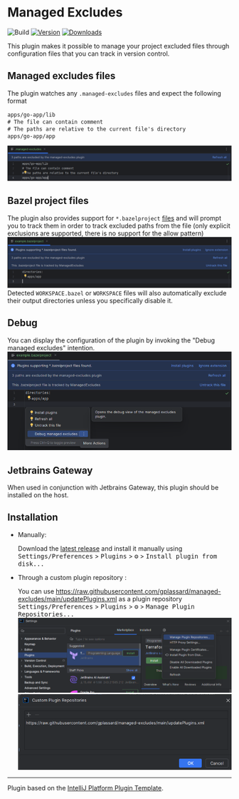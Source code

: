 # Managed Excludes

![Build](https://github.com/gplassard/managed-excludes/workflows/Build/badge.svg)
[![Version](https://img.shields.io/jetbrains/plugin/v/PLUGIN_ID.svg)](https://plugins.jetbrains.com/plugin/PLUGIN_ID)
[![Downloads](https://img.shields.io/jetbrains/plugin/d/PLUGIN_ID.svg)](https://plugins.jetbrains.com/plugin/PLUGIN_ID)

<!-- Plugin description -->
This plugin makes it possible to manage your project excluded files through configuration files that you can track in version control.

## Managed excludes files

The plugin watches any `.managed-excludes` files and expect the following format
```
apps/go-app/lib
# The file can contain comment
# The paths are relative to the current file's directory 
apps/go-app/app
```
![managed-excludes](./docs/managed-excludes.png)

## Bazel project files

The plugin also provides support for `*.bazelproject` [files](https://ij.bazel.build/docs/project-views.html) and will prompt you to track them in order to track excluded paths from the file
(only explicit exclusions are supported, there is no support for the allow pattern)
![bazelproject](./docs/bazelproject.png)
Detected `WORKSPACE.bazel` or `WORKSPACE` files will also automatically exclude their output directories unless you specifically disable it.


## Debug

You can display the configuration of the plugin by invoking the "Debug managed excludes" intention. 
![debug](./docs/debug-intention.png)

## Jetbrains Gateway

When used in conjunction with Jetbrains Gateway, this plugin should be installed on the host. 

<!-- Plugin description end -->

## Installation
- Manually:

  Download the [latest release](https://github.com/gplassard/managed-excludes/releases/latest) and install it manually using
  <kbd>Settings/Preferences</kbd> > <kbd>Plugins</kbd> > <kbd>⚙️</kbd> > <kbd>Install plugin from disk...</kbd>

- Through a custom plugin repository :
  
  You can use https://raw.githubusercontent.com/gplassard/managed-excludes/main/updatePlugins.xml as a plugin repository
  <kbd>Settings/Preferences</kbd> > <kbd>Plugins</kbd> > <kbd>⚙️</kbd> > <kbd>Manage Plugin Repositories...</kbd>
  ![manage repositories](./docs/manage-repositories.png)
  ![add custom repository](./docs/custom-repository.png)

---
Plugin based on the [IntelliJ Platform Plugin Template][template].

[template]: https://github.com/JetBrains/intellij-platform-plugin-template
